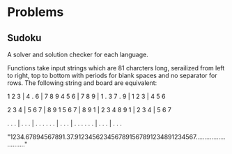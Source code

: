 # Problems

## Sudoku

A solver and solution checker for each language.

Functions take input strings which are 81 charcters long, serailized from left to right, top to bottom 
with periods for blank spaces and no separator for rows. The following string and board are equivalent:

1 2 3 | 4 . 6 | 7 8 9
4 5 6 | 7 8 9 | 1 . 3
7 . 9 | 1 2 3 | 4 5 6

2 3 4 | 5 6 7 | 8 9 1
5 6 7 | 8 9 1 | 2 3 4
8 9 1 | 2 3 4 | 5 6 7

. . . | . . . | . . .
. . . | . . . | . . .
. . . | . . . | . . .

"1234.67894567891.37.9123456234567891567891234891234567..........................."
